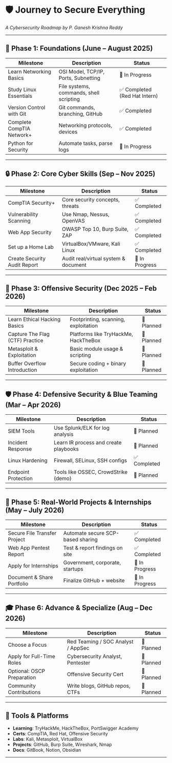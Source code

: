 
# 🛡️ Journey to Secure Everything  
*A Cybersecurity Roadmap by P. Ganesh Krishna Reddy*

---

## 📅 **Phase 1: Foundations (June – August 2025)**
| Milestone | Description | Status |
|----------|-------------|--------|
| Learn Networking Basics | OSI Model, TCP/IP, Ports, Subnetting | 🔄 In Progress |
| Study Linux Essentials | File systems, commands, shell scripting | ✅ Completed (Red Hat Intern) |
| Version Control with Git | Git commands, branching, GitHub | ✅ Completed |
| Complete CompTIA Network+ | Networking protocols, devices | ✅ Completed |
| Python for Security | Automate tasks, parse logs | 🔄 In Progress |

---

## 🔒 **Phase 2: Core Cyber Skills (Sep – Nov 2025)**
| Milestone | Description | Status |
|----------|-------------|--------|
| CompTIA Security+ | Core security concepts, threats | ✅ Completed |
| Vulnerability Scanning | Use Nmap, Nessus, OpenVAS | ✅ Completed |
| Web App Security | OWASP Top 10, Burp Suite, ZAP | ✅ Completed |
| Set up a Home Lab | VirtualBox/VMware, Kali Linux | ✅ Completed |
| Create Security Audit Report | Audit real/virtual system & document | 🔄 In Progress |

---

## 🧪 **Phase 3: Offensive Security (Dec 2025 – Feb 2026)**
| Milestone | Description | Status |
|----------|-------------|--------|
| Learn Ethical Hacking Basics | Footprinting, scanning, exploitation | 🔄 Planned |
| Capture The Flag (CTF) Practice | Platforms like TryHackMe, HackTheBox | 🔄 Planned |
| Metasploit & Exploitation | Basic module usage & scripting | 🔄 Planned |
| Buffer Overflow Introduction | Secure coding + binary exploitation | 🔄 Planned |

---

## 🛡️ **Phase 4: Defensive Security & Blue Teaming (Mar – Apr 2026)**
| Milestone | Description | Status |
|----------|-------------|--------|
| SIEM Tools | Use Splunk/ELK for log analysis | 🔄 Planned |
| Incident Response | Learn IR process and create playbooks | 🔄 Planned |
| Linux Hardening | Firewall, SELinux, SSH configs | ✅ Completed |
| Endpoint Protection | Tools like OSSEC, CrowdStrike (demo) | 🔄 Planned |

---

## 💼 **Phase 5: Real-World Projects & Internships (May – July 2026)**
| Milestone | Description | Status |
|----------|-------------|--------|
| Secure File Transfer Project | Automate secure SCP-based sharing | ✅ Completed |
| Web App Pentest Report | Test & report findings on site | ✅ Completed |
| Apply for Internships | Government, corporate, startups | 🔄 In Progress |
| Document & Share Portfolio | Finalize GitHub + website | 🔄 In Progress |

---

## 🎓 **Phase 6: Advance & Specialize (Aug – Dec 2026)**
| Milestone | Description | Status |
|----------|-------------|--------|
| Choose a Focus | Red Teaming / SOC Analyst / AppSec | 🔄 Planned |
| Apply for Full-Time Roles | Cybersecurity Analyst, Pentester | 🔄 Planned |
| Optional: OSCP Preparation | Offensive Security Cert | 🔄 Planned |
| Community Contributions | Write blogs, GitHub repos, CTFs | 🔄 Planned |

---

## 🔗 Tools & Platforms
- **Learning**: TryHackMe, HackTheBox, PortSwigger Academy  
- **Certs**: CompTIA, Red Hat, Offensive Security  
- **Labs**: Kali, Metasploit, VirtualBox  
- **Projects**: GitHub, Burp Suite, Wireshark, Nmap  
- **Docs**: GitBook, Notion, Obsidian

---
